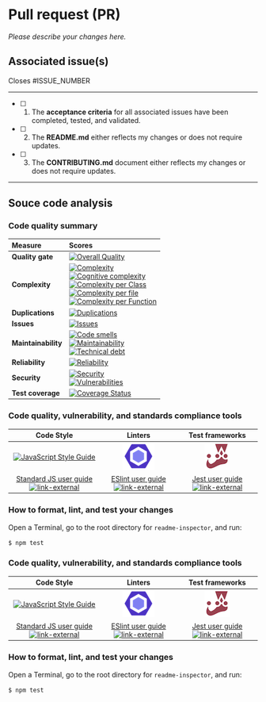 # Pull request (PR)

_Please describe your changes here._

## Associated issue(s)

Closes #ISSUE_NUMBER

---

* [ ] 1.  The **acceptance criteria** for all associated issues have been completed, tested, and validated.
* [ ] 2.  The **README.md** either reflects my changes or does not require updates.
* [ ] 3.  The **CONTRIBUTING.md** document either reflects my changes or does not require updates.

---

<!-- ⛔️ Please! DO NOT delete anything below this line. ⛔️  -->

## Souce code analysis

<!-- * [ ] `ESLint` passes.

#### 2. **Code quality** [![Quality Gate][sonar-gate-img]][sonar-gate-url]

* [ ] The quality gateways pass with an "A" grade. -->

### Code quality summary

| Measure             | Scores                                                                                                                                                                                                                                                                                                                                                                                                   |
| :------------------ | :------------------------------------------------------------------------------------------------------------------------------------------------------------------------------------------------------------------------------------------------------------------------------------------------------------------------------------------------------------------------------------------------------- |
| **Quality gate**    | [![Overall Quality][sonar-gate-img]][sonar-gate-url]                                                                                                                                                                                                                                                                                                                                                     |
| **Complexity**      | [![Complexity][sonar-complexity-img]][sonar-complexity-url]<br>[![Cognitive complexity][sonar-cognitive-img]][sonar-cognitive-url]<br>[![Complexity per Class][sonar-complexity-class-img]][sonar-complexity-class-img]<br>[![Complexity per file][sonar-complexity-file-img]][sonar-complexity-file-img] <br>[![Complexity per Function][sonar-complexity-function-img]][sonar-complexity-function-url] |
| **Duplications**    | [![Duplications][sonar-duplications-img]][sonar-duplications-url]                                                                                                                                                                                                                                                                                                                                        |
| **Issues**          | [![Issues][sonar-issues-img]][sonar-issues-url]                                                                                                                                                                                                                                                                                                                                                          |
| **Maintainability** | [![Code smells][sonar-code-smells-img]][sonar-code-smells-url]<br>[![Maintainability][sonar-maintainability-img]][sonar-maintainability-url]<br>[![Technical debt][sonar-tech-debt-img]][sonar-tech-debt-url]                                                                                                                                                                                            |
| **Reliability**     | [![Reliability][sonar-reliability-img]][sonar-reliability-url]                                                                                                                                                                                                                                                                                                                                           |
| **Security**        | [![Security][sonar-security-img]][sonar-security-url]<br>[![Vulnerabilities][sonar-vulnerabilities-img]][sonar-vulnerabilities-url]                                                                                                                                                                                                                                                                      |
| **Test coverage**   | [![Coverage Status][sonar-coverage-img]][sonar-coverage-url]                                                                                                                                                                                                                                                                                                                                             |

### Code quality, vulnerability, and standards compliance tools

|                                    Code Style                                    |                                 Linters                                 |                           Test frameworks                           |
| :------------------------------------------------------------------------------: | :---------------------------------------------------------------------: | :-----------------------------------------------------------------: |
|           [![JavaScript Style Guide][standardjs-logo]][standardjs-url]           |                  [![ESLint][eslint-logo]][eslint-url]                   |                 [![Jest BDD][jest-logo]][jest-url]                  |
| [Standard JS user guide ![link-external][octicon-link-external]][standardjs-url] | [ESlint user guide ![link-external][octicon-link-external]][eslint-url] | [Jest user guide ![link-external][octicon-link-external]][jest-url] |

### How to format, lint, and test your changes

Open a Terminal, go to the root directory for `readme-inspector`, and run:

```bash
$ npm test
```

<!-- #### 3. **Test coverage** [![Coverage Status][sonar-coverage-img]][sonar-coverage-url]

* [ ] The source code is 100% covered with passing specs. -->

[coveralls-img]: https://coveralls.io/repos/github/commonality/readme-inspectors/badge.svg
[coveralls-url]: https://coveralls.io/github/commonality/readme-inspectors
[sonar-code-smells-img]: https://sonarcloud.io/api/project_badges/measure?project=readme-inspector&metric=code_smells
[sonar-code-smells-url]: https://sonarcloud.io/component_measures/metric/code_smells/list?id=readme-inspector&metric=code_smells
[sonar-cognitive-img]: https://sonarcloud.io/api/badges/measure?key=readme-inspector&metric=cognitive_complexity
[sonar-cognitive-url]: https://sonarcloud.io/component_measures/metric/cognitive_complexity/list?id=readme-inspector&metric=cognitive_complexity
[sonar-complexity-class-img]: https://sonarcloud.io/api/badges/measure?key=readme-inspector&metric=class_complexity
[sonar-complexity-class-url]: https://sonarcloud.io/component_measures?id=readme-inspector&metric=class_complexity
[sonar-complexity-file-img]: https://sonarcloud.io/api/badges/measure?key=readme-inspector&metric=file_complexity
[sonar-complexity-file-url]: https://sonarcloud.io/component_measures?id=readme-inspector&metric=file_complexity
[sonar-complexity-function-img]: https://sonarcloud.io/api/badges/measure?key=readme-inspector&metric=function_complexity
[sonar-complexity-function-url]: https://sonarcloud.io/component_measures?id=readme-inspector&metric=function_complexity
[sonar-complexity-img]: https://sonarcloud.io/api/badges/measure?key=readme-inspector&metric=complexity
[sonar-complexity-url]: https://sonarcloud.io/component_measures?id=readme-inspector&metric=complexity
[sonar-coverage-img]: https://sonarcloud.io/api/project_badges/measure?project=readme-inspector&metric=coverage
[sonar-coverage-url]: https://sonarcloud.io/component_measures?id=readme-inspector&metric=coverage
[sonar-duplications-img]: https://sonarcloud.io/api/project_badges/measure?project=readme-inspector&metric=duplicated_lines_density
[sonar-duplications-url]: https://sonarcloud.io/component_measures?id=readme-inspector&metric=duplicated_lines_density
[sonar-gate-img]: https://sonarcloud.io/api/project_badges/measure?project=readme-inspector&metric=alert_status
[sonar-gate-url]: https://sonarcloud.io/dashboard?id=readme-inspector
[sonar-issues-img]: https://sonarcloud.io/api/badges/measure?key=readme-inspector&metric=blocker_violations
[sonar-issues-url]: https://sonarcloud.io/component_measures?id=readme-inspector&metric=violations
[sonar-maintainability-img]: https://sonarcloud.io/api/project_badges/measure?project=readme-inspector&metric=sqale_rating
[sonar-maintainability-url]: https://sonarcloud.io/component_measures?id=readme-inspector&metric=new_maintainability_rating
[sonar-ncloc-img]: https://sonarcloud.io/api/project_badges/measure?project=readme-inspector&metric=ncloc
[sonar-ncloc-url]: https://sonarcloud.io/component_measures?id=readme-inspector&metric=ncloc
[sonar-reliability-img]: https://sonarcloud.io/api/project_badges/measure?project=readme-inspector&metric=reliability_rating
[sonar-reliability-url]: https://sonarcloud.io/component_measures?id=readme-inspector&metric=Reliability
[sonar-security-img]: https://sonarcloud.io/api/project_badges/measure?project=readme-inspector&metric=security_rating
[sonar-security-url]: https://sonarcloud.io/component_measures?id=readme-inspector&metric=vulnerabilities
[sonar-tech-debt-img]: https://sonarcloud.io/api/project_badges/measure?project=readme-inspector&metric=sqale_index
[sonar-tech-debt-url]: https://sonarcloud.io/component_measures/metric/sqale_index/list?id=readme-inspector&metric=sqale_index
[sonar-vulnerabilities-img]: https://sonarcloud.io/api/project_badges/measure?project=readme-inspector&metric=vulnerabilities
[sonar-vulnerabilities-url]: https://sonarcloud.io/component_measures?id=readme-inspector&metric=vulnerabilities

<!-- ⛔️ Badge references ⛔️  -->

[standardjs-img]: https://img.shields.io/badge/code_style-standard-F1DA40.svg?style=flat-sqaure
[standardjs-url]: https://standardjs.com

<!-- ⛔️ Help link references ⛔️  -->

[ghh-closing-issues-keywords-url]: https://help.github.com/articles/closing-issues-using-keywords/

<!-- ⛔️ Logo img references ⛔️  -->

[standardjs-logo]: https://cdn.rawgit.com/feross/standard/master/badge.svg
[standardjs-url]: https://github.com/feross/standard
[eslint-logo]: https://raw.githubusercontent.com/commonality/readme-inspector/master/.github/assets/img/logo-eslint.png
[eslint-url]: https://eslint.org/docs/user-guide/getting-started
[jest-logo]: https://raw.githubusercontent.com/commonality/readme-inspector/master/.github/assets/img/logo-jest.png
[jest-url]: https://facebook.github.io/jest/docs/en/getting-started.html

<!-- ⛔️ Octicon img references ⛔️  -->

[octicon-alert]: https://cdnjs.cloudflare.com/ajax/libs/octicons/4.4.0/svg/alert.svg
[octicon-arrow-down]: https://cdnjs.cloudflare.com/ajax/libs/octicons/4.4.0/svg/arrow-down.svg
[octicon-arrow-left]: https://cdnjs.cloudflare.com/ajax/libs/octicons/4.4.0/svg/arrow-left.svg
[octicon-arrow-right]: https://cdnjs.cloudflare.com/ajax/libs/octicons/4.4.0/svg/arrow-right.svg
[octicon-arrow-small-down]: https://cdnjs.cloudflare.com/ajax/libs/octicons/4.4.0/svg/arrow-small-down.svg
[octicon-arrow-small-left]: https://cdnjs.cloudflare.com/ajax/libs/octicons/4.4.0/svg/arrow-small-left.svg
[octicon-arrow-small-right]: https://cdnjs.cloudflare.com/ajax/libs/octicons/4.4.0/svg/arrow-small-right.svg
[octicon-arrow-small-up]: https://cdnjs.cloudflare.com/ajax/libs/octicons/4.4.0/svg/arrow-small-up.svg
[octicon-arrow-up]: https://cdnjs.cloudflare.com/ajax/libs/octicons/4.4.0/svg/arrow-up.svg
[octicon-beaker]: https://cdnjs.cloudflare.com/ajax/libs/octicons/4.4.0/svg/beaker.svg
[octicon-bell]: https://cdnjs.cloudflare.com/ajax/libs/octicons/4.4.0/svg/bell.svg
[octicon-bold]: https://cdnjs.cloudflare.com/ajax/libs/octicons/4.4.0/svg/bold.svg
[octicon-book]: https://cdnjs.cloudflare.com/ajax/libs/octicons/4.4.0/svg/book.svg
[octicon-bookmark]: https://cdnjs.cloudflare.com/ajax/libs/octicons/4.4.0/svg/bookmark.svg
[octicon-briefcase]: https://cdnjs.cloudflare.com/ajax/libs/octicons/4.4.0/svg/briefcase.svg
[octicon-broadcast]: https://cdnjs.cloudflare.com/ajax/libs/octicons/4.4.0/svg/broadcast.svg
[octicon-browser]: https://cdnjs.cloudflare.com/ajax/libs/octicons/4.4.0/svg/browser.svg
[octicon-bug]: https://cdnjs.cloudflare.com/ajax/libs/octicons/4.4.0/svg/bug.svg
[octicon-calendar]: https://cdnjs.cloudflare.com/ajax/libs/octicons/4.4.0/svg/calendar.svg
[octicon-check]: https://cdnjs.cloudflare.com/ajax/libs/octicons/4.4.0/svg/check.svg
[octicon-checklist]: https://cdnjs.cloudflare.com/ajax/libs/octicons/4.4.0/svg/checklist.svg
[octicon-chevron-down]: https://cdnjs.cloudflare.com/ajax/libs/octicons/4.4.0/svg/chevron-down.svg
[octicon-chevron-left]: https://cdnjs.cloudflare.com/ajax/libs/octicons/4.4.0/svg/chevron-left.svg
[octicon-chevron-right]: https://cdnjs.cloudflare.com/ajax/libs/octicons/4.4.0/svg/chevron-right.svg
[octicon-chevron-up]: https://cdnjs.cloudflare.com/ajax/libs/octicons/4.4.0/svg/chevron-up.svg
[octicon-circle-slash]: https://cdnjs.cloudflare.com/ajax/libs/octicons/4.4.0/svg/circle-slash.svg
[octicon-circuit-board]: https://cdnjs.cloudflare.com/ajax/libs/octicons/4.4.0/svg/circuit-board.svg
[octicon-clippy]: https://cdnjs.cloudflare.com/ajax/libs/octicons/4.4.0/svg/clippy.svg
[octicon-clock]: https://cdnjs.cloudflare.com/ajax/libs/octicons/4.4.0/svg/clock.svg
[octicon-cloud-download]: https://cdnjs.cloudflare.com/ajax/libs/octicons/4.4.0/svg/cloud-download.svg
[octicon-cloud-upload]: https://cdnjs.cloudflare.com/ajax/libs/octicons/4.4.0/svg/cloud-upload.svg
[octicon-code]: https://cdnjs.cloudflare.com/ajax/libs/octicons/4.4.0/svg/code.svg
[octicon-comment-discussion]: https://cdnjs.cloudflare.com/ajax/libs/octicons/4.4.0/svg/comment-discussion.svg
[octicon-comment]: https://cdnjs.cloudflare.com/ajax/libs/octicons/4.4.0/svg/comment.svg
[octicon-credit-card]: https://cdnjs.cloudflare.com/ajax/libs/octicons/4.4.0/svg/credit-card.svg
[octicon-dash]: https://cdnjs.cloudflare.com/ajax/libs/octicons/4.4.0/svg/dash.svg
[octicon-dashboard]: https://cdnjs.cloudflare.com/ajax/libs/octicons/4.4.0/svg/dashboard.svg
[octicon-database]: https://cdnjs.cloudflare.com/ajax/libs/octicons/4.4.0/svg/database.svg
[octicon-desktop-download]: https://cdnjs.cloudflare.com/ajax/libs/octicons/4.4.0/svg/desktop-download.svg
[octicon-device-camera-video]: https://cdnjs.cloudflare.com/ajax/libs/octicons/4.4.0/svg/device-camera-video.svg
[octicon-device-camera]: https://cdnjs.cloudflare.com/ajax/libs/octicons/4.4.0/svg/device-camera.svg
[octicon-device-desktop]: https://cdnjs.cloudflare.com/ajax/libs/octicons/4.4.0/svg/device-desktop.svg
[octicon-device-mobile]: https://cdnjs.cloudflare.com/ajax/libs/octicons/4.4.0/svg/device-mobile.svg
[octicon-diff-added]: https://cdnjs.cloudflare.com/ajax/libs/octicons/4.4.0/svg/diff-added.svg
[octicon-diff-ignored]: https://cdnjs.cloudflare.com/ajax/libs/octicons/4.4.0/svg/diff-ignored.svg
[octicon-diff-modified]: https://cdnjs.cloudflare.com/ajax/libs/octicons/4.4.0/svg/diff-modified.svg
[octicon-diff-removed]: https://cdnjs.cloudflare.com/ajax/libs/octicons/4.4.0/svg/diff-removed.svg
[octicon-diff-renamed]: https://cdnjs.cloudflare.com/ajax/libs/octicons/4.4.0/svg/diff-renamed.svg
[octicon-diff]: https://cdnjs.cloudflare.com/ajax/libs/octicons/4.4.0/svg/diff.svg
[octicon-ellipses]: https://cdnjs.cloudflare.com/ajax/libs/octicons/4.4.0/svg/ellipses.svg
[octicon-ellipsis]: https://cdnjs.cloudflare.com/ajax/libs/octicons/4.4.0/svg/ellipsis.svg
[octicon-eye]: https://cdnjs.cloudflare.com/ajax/libs/octicons/4.4.0/svg/eye.svg
[octicon-file-binary]: https://cdnjs.cloudflare.com/ajax/libs/octicons/4.4.0/svg/file-binary.svg
[octicon-file-code]: https://cdnjs.cloudflare.com/ajax/libs/octicons/4.4.0/svg/file-code.svg
[octicon-file-directory]: https://cdnjs.cloudflare.com/ajax/libs/octicons/4.4.0/svg/file-directory.svg
[octicon-file-media]: https://cdnjs.cloudflare.com/ajax/libs/octicons/4.4.0/svg/file-media.svg
[octicon-file-pdf]: https://cdnjs.cloudflare.com/ajax/libs/octicons/4.4.0/svg/file-pdf.svg
[octicon-file-submodule]: https://cdnjs.cloudflare.com/ajax/libs/octicons/4.4.0/svg/file-submodule.svg
[octicon-file-symlink-directory]: https://cdnjs.cloudflare.com/ajax/libs/octicons/4.4.0/svg/file-symlink-directory.svg
[octicon-file-symlink-file]: https://cdnjs.cloudflare.com/ajax/libs/octicons/4.4.0/svg/file-symlink-file.svg
[octicon-file-text]: https://cdnjs.cloudflare.com/ajax/libs/octicons/4.4.0/svg/file-text.svg
[octicon-file-zip]: https://cdnjs.cloudflare.com/ajax/libs/octicons/4.4.0/svg/file-zip.svg
[octicon-file]: https://cdnjs.cloudflare.com/ajax/libs/octicons/4.4.0/svg/file.svg
[octicon-flame]: https://cdnjs.cloudflare.com/ajax/libs/octicons/4.4.0/svg/flame.svg
[octicon-fold]: https://cdnjs.cloudflare.com/ajax/libs/octicons/4.4.0/svg/fold.svg
[octicon-gear]: https://cdnjs.cloudflare.com/ajax/libs/octicons/4.4.0/svg/gear.svg
[octicon-gift]: https://cdnjs.cloudflare.com/ajax/libs/octicons/4.4.0/svg/gift.svg
[octicon-gist-secret]: https://cdnjs.cloudflare.com/ajax/libs/octicons/4.4.0/svg/gist-secret.svg
[octicon-gist]: https://cdnjs.cloudflare.com/ajax/libs/octicons/4.4.0/svg/gist.svg
[octicon-git-branch]: https://cdnjs.cloudflare.com/ajax/libs/octicons/4.4.0/svg/git-branch.svg
[octicon-git-commit]: https://cdnjs.cloudflare.com/ajax/libs/octicons/4.4.0/svg/git-commit.svg
[octicon-git-compare]: https://cdnjs.cloudflare.com/ajax/libs/octicons/4.4.0/svg/git-compare.svg
[octicon-git-merge]: https://cdnjs.cloudflare.com/ajax/libs/octicons/4.4.0/svg/git-merge.svg
[octicon-git-pull-request]: https://cdnjs.cloudflare.com/ajax/libs/octicons/4.4.0/svg/git-pull-request.svg
[octicon-globe]: https://cdnjs.cloudflare.com/ajax/libs/octicons/4.4.0/svg/globe.svg
[octicon-grabber]: https://cdnjs.cloudflare.com/ajax/libs/octicons/4.4.0/svg/grabber.svg
[octicon-graph]: https://cdnjs.cloudflare.com/ajax/libs/octicons/4.4.0/svg/graph.svg
[octicon-heart]: https://cdnjs.cloudflare.com/ajax/libs/octicons/4.4.0/svg/heart.svg
[octicon-history]: https://cdnjs.cloudflare.com/ajax/libs/octicons/4.4.0/svg/history.svg
[octicon-home]: https://cdnjs.cloudflare.com/ajax/libs/octicons/4.4.0/svg/home.svg
[octicon-horizontal-rule]: https://cdnjs.cloudflare.com/ajax/libs/octicons/4.4.0/svg/horizontal-rule.svg
[octicon-hubot]: https://cdnjs.cloudflare.com/ajax/libs/octicons/4.4.0/svg/hubot.svg
[octicon-inbox]: https://cdnjs.cloudflare.com/ajax/libs/octicons/4.4.0/svg/inbox.svg
[octicon-info]: https://cdnjs.cloudflare.com/ajax/libs/octicons/4.4.0/svg/info.svg
[octicon-issue-closed]: https://cdnjs.cloudflare.com/ajax/libs/octicons/4.4.0/svg/issue-closed.svg
[octicon-issue-opened]: https://cdnjs.cloudflare.com/ajax/libs/octicons/4.4.0/svg/issue-opened.svg
[octicon-issue-reopened]: https://cdnjs.cloudflare.com/ajax/libs/octicons/4.4.0/svg/issue-reopened.svg
[octicon-italic]: https://cdnjs.cloudflare.com/ajax/libs/octicons/4.4.0/svg/italic.svg
[octicon-jersey]: https://cdnjs.cloudflare.com/ajax/libs/octicons/4.4.0/svg/jersey.svg
[octicon-key]: https://cdnjs.cloudflare.com/ajax/libs/octicons/4.4.0/svg/key.svg
[octicon-keyboard]: https://cdnjs.cloudflare.com/ajax/libs/octicons/4.4.0/svg/keyboard.svg
[octicon-law]: https://cdnjs.cloudflare.com/ajax/libs/octicons/4.4.0/svg/law.svg
[octicon-light-bulb]: https://cdnjs.cloudflare.com/ajax/libs/octicons/4.4.0/svg/light-bulb.svg
[octicon-link-external]: https://cdnjs.cloudflare.com/ajax/libs/octicons/4.4.0/svg/link-external.svg
[octicon-link]: https://cdnjs.cloudflare.com/ajax/libs/octicons/4.4.0/svg/link.svg
[octicon-list-ordered]: https://cdnjs.cloudflare.com/ajax/libs/octicons/4.4.0/svg/list-ordered.svg
[octicon-list-unordered]: https://cdnjs.cloudflare.com/ajax/libs/octicons/4.4.0/svg/list-unordered.svg
[octicon-location]: https://cdnjs.cloudflare.com/ajax/libs/octicons/4.4.0/svg/location.svg
[octicon-lock]: https://cdnjs.cloudflare.com/ajax/libs/octicons/4.4.0/svg/lock.svg
[octicon-logo-gist]: https://cdnjs.cloudflare.com/ajax/libs/octicons/4.4.0/svg/logo-gist.svg
[octicon-logo-github]: https://cdnjs.cloudflare.com/ajax/libs/octicons/4.4.0/svg/logo-github.svg
[octicon-mail-read]: https://cdnjs.cloudflare.com/ajax/libs/octicons/4.4.0/svg/mail-read.svg
[octicon-mail-reply]: https://cdnjs.cloudflare.com/ajax/libs/octicons/4.4.0/svg/mail-reply.svg
[octicon-mail]: https://cdnjs.cloudflare.com/ajax/libs/octicons/4.4.0/svg/mail.svg
[octicon-mark-github]: https://cdnjs.cloudflare.com/ajax/libs/octicons/4.4.0/svg/mark-github.svg
[octicon-markdown]: https://cdnjs.cloudflare.com/ajax/libs/octicons/4.4.0/svg/markdown.svg
[octicon-megaphone]: https://cdnjs.cloudflare.com/ajax/libs/octicons/4.4.0/svg/megaphone.svg
[octicon-mention]: https://cdnjs.cloudflare.com/ajax/libs/octicons/4.4.0/svg/mention.svg
[octicon-milestone]: https://cdnjs.cloudflare.com/ajax/libs/octicons/4.4.0/svg/milestone.svg
[octicon-mirror]: https://cdnjs.cloudflare.com/ajax/libs/octicons/4.4.0/svg/mirror.svg
[octicon-mortar-board]: https://cdnjs.cloudflare.com/ajax/libs/octicons/4.4.0/svg/mortar-board.svg
[octicon-mute]: https://cdnjs.cloudflare.com/ajax/libs/octicons/4.4.0/svg/mute.svg
[octicon-no-newline]: https://cdnjs.cloudflare.com/ajax/libs/octicons/4.4.0/svg/no-newline.svg
[octicon-octoface]: https://cdnjs.cloudflare.com/ajax/libs/octicons/4.4.0/svg/octoface.svg
[octicon-organization]: https://cdnjs.cloudflare.com/ajax/libs/octicons/4.4.0/svg/organization.svg
[octicon-package]: https://cdnjs.cloudflare.com/ajax/libs/octicons/4.4.0/svg/package.svg
[octicon-paintcan]: https://cdnjs.cloudflare.com/ajax/libs/octicons/4.4.0/svg/paintcan.svg
[octicon-pencil]: https://cdnjs.cloudflare.com/ajax/libs/octicons/4.4.0/svg/pencil.svg
[octicon-person]: https://cdnjs.cloudflare.com/ajax/libs/octicons/4.4.0/svg/person.svg
[octicon-pin]: https://cdnjs.cloudflare.com/ajax/libs/octicons/4.4.0/svg/pin.svg
[octicon-plug]: https://cdnjs.cloudflare.com/ajax/libs/octicons/4.4.0/svg/plug.svg
[octicon-plus-small]: https://cdnjs.cloudflare.com/ajax/libs/octicons/4.4.0/svg/plus-small.svg
[octicon-plus]: https://cdnjs.cloudflare.com/ajax/libs/octicons/4.4.0/svg/plus.svg
[octicon-primitive-dot]: https://cdnjs.cloudflare.com/ajax/libs/octicons/4.4.0/svg/primitive-dot.svg
[octicon-primitive-square]: https://cdnjs.cloudflare.com/ajax/libs/octicons/4.4.0/svg/primitive-square.svg
[octicon-pulse]: https://cdnjs.cloudflare.com/ajax/libs/octicons/4.4.0/svg/pulse.svg
[octicon-question]: https://cdnjs.cloudflare.com/ajax/libs/octicons/4.4.0/svg/question.svg
[octicon-quote]: https://cdnjs.cloudflare.com/ajax/libs/octicons/4.4.0/svg/quote.svg
[octicon-radio-tower]: https://cdnjs.cloudflare.com/ajax/libs/octicons/4.4.0/svg/radio-tower.svg
[octicon-reply]: https://cdnjs.cloudflare.com/ajax/libs/octicons/4.4.0/svg/reply.svg
[octicon-repo-clone]: https://cdnjs.cloudflare.com/ajax/libs/octicons/4.4.0/svg/repo-clone.svg
[octicon-repo-force-push]: https://cdnjs.cloudflare.com/ajax/libs/octicons/4.4.0/svg/repo-force-push.svg
[octicon-repo-forked]: https://cdnjs.cloudflare.com/ajax/libs/octicons/4.4.0/svg/repo-forked.svg
[octicon-repo-pull]: https://cdnjs.cloudflare.com/ajax/libs/octicons/4.4.0/svg/repo-pull.svg
[octicon-repo-push]: https://cdnjs.cloudflare.com/ajax/libs/octicons/4.4.0/svg/repo-push.svg
[octicon-repo]: https://cdnjs.cloudflare.com/ajax/libs/octicons/4.4.0/svg/repo.svg
[octicon-rocket]: https://cdnjs.cloudflare.com/ajax/libs/octicons/4.4.0/svg/rocket.svg
[octicon-rss]: https://cdnjs.cloudflare.com/ajax/libs/octicons/4.4.0/svg/rss.svg
[octicon-ruby]: https://cdnjs.cloudflare.com/ajax/libs/octicons/4.4.0/svg/ruby.svg
[octicon-search]: https://cdnjs.cloudflare.com/ajax/libs/octicons/4.4.0/svg/search.svg
[octicon-server]: https://cdnjs.cloudflare.com/ajax/libs/octicons/4.4.0/svg/server.svg
[octicon-settings]: https://cdnjs.cloudflare.com/ajax/libs/octicons/4.4.0/svg/settings.svg
[octicon-shield]: https://cdnjs.cloudflare.com/ajax/libs/octicons/4.4.0/svg/shield.svg
[octicon-sign-in]: https://cdnjs.cloudflare.com/ajax/libs/octicons/4.4.0/svg/sign-in.svg
[octicon-sign-out]: https://cdnjs.cloudflare.com/ajax/libs/octicons/4.4.0/svg/sign-out.svg
[octicon-smiley]: https://cdnjs.cloudflare.com/ajax/libs/octicons/4.4.0/svg/smiley.svg
[octicon-squirrel]: https://cdnjs.cloudflare.com/ajax/libs/octicons/4.4.0/svg/squirrel.svg
[octicon-star]: https://cdnjs.cloudflare.com/ajax/libs/octicons/4.4.0/svg/star.svg
[octicon-stop]: https://cdnjs.cloudflare.com/ajax/libs/octicons/4.4.0/svg/stop.svg
[octicon-sync]: https://cdnjs.cloudflare.com/ajax/libs/octicons/4.4.0/svg/sync.svg
[octicon-tag]: https://cdnjs.cloudflare.com/ajax/libs/octicons/4.4.0/svg/tag.svg
[octicon-tasklist]: https://cdnjs.cloudflare.com/ajax/libs/octicons/4.4.0/svg/tasklist.svg
[octicon-telescope]: https://cdnjs.cloudflare.com/ajax/libs/octicons/4.4.0/svg/telescope.svg
[octicon-terminal]: https://cdnjs.cloudflare.com/ajax/libs/octicons/4.4.0/svg/terminal.svg
[octicon-text-size]: https://cdnjs.cloudflare.com/ajax/libs/octicons/4.4.0/svg/text-size.svg
[octicon-three-bars]: https://cdnjs.cloudflare.com/ajax/libs/octicons/4.4.0/svg/three-bars.svg
[octicon-thumbsdown]: https://cdnjs.cloudflare.com/ajax/libs/octicons/4.4.0/svg/thumbsdown.svg
[octicon-thumbsup]: https://cdnjs.cloudflare.com/ajax/libs/octicons/4.4.0/svg/thumbsup.svg
[octicon-tools]: https://cdnjs.cloudflare.com/ajax/libs/octicons/4.4.0/svg/tools.svg
[octicon-trashcan]: https://cdnjs.cloudflare.com/ajax/libs/octicons/4.4.0/svg/trashcan.svg
[octicon-triangle-down]: https://cdnjs.cloudflare.com/ajax/libs/octicons/4.4.0/svg/triangle-down.svg
[octicon-triangle-left]: https://cdnjs.cloudflare.com/ajax/libs/octicons/4.4.0/svg/triangle-left.svg
[octicon-triangle-right]: https://cdnjs.cloudflare.com/ajax/libs/octicons/4.4.0/svg/triangle-right.svg
[octicon-triangle-up]: https://cdnjs.cloudflare.com/ajax/libs/octicons/4.4.0/svg/triangle-up.svg
[octicon-unfold]: https://cdnjs.cloudflare.com/ajax/libs/octicons/4.4.0/svg/unfold.svg
[octicon-unmute]: https://cdnjs.cloudflare.com/ajax/libs/octicons/4.4.0/svg/unmute.svg
[octicon-unverified]: https://cdnjs.cloudflare.com/ajax/libs/octicons/4.4.0/svg/unverified.svg
[octicon-verified]: https://cdnjs.cloudflare.com/ajax/libs/octicons/4.4.0/svg/verified.svg
[octicon-versions]: https://cdnjs.cloudflare.com/ajax/libs/octicons/4.4.0/svg/versions.svg
[octicon-watch]: https://cdnjs.cloudflare.com/ajax/libs/octicons/4.4.0/svg/watch.svg
[octicon-x]: https://cdnjs.cloudflare.com/ajax/libs/octicons/4.4.0/svg/x.svg

### Code quality, vulnerability, and standards compliance tools

|                                    Code Style                                    |                                 Linters                                 |                           Test frameworks                           |
| :------------------------------------------------------------------------------: | :---------------------------------------------------------------------: | :-----------------------------------------------------------------: |
|           [![JavaScript Style Guide][standardjs-logo]][standardjs-url]           |                  [![ESLint][eslint-logo]][eslint-url]                   |                 [![Jest BDD][jest-logo]][jest-url]                  |
| [Standard JS user guide ![link-external][octicon-link-external]][standardjs-url] | [ESlint user guide ![link-external][octicon-link-external]][eslint-url] | [Jest user guide ![link-external][octicon-link-external]][jest-url] |

### How to format, lint, and test your changes

Open a Terminal, go to the root directory for `readme-inspector`, and run:

```bash
$ npm test
```

<!-- #### 3. **Test coverage** [![Coverage Status][sonar-coverage-img]][sonar-coverage-url]

* [ ] The source code is 100% covered with passing specs. -->

[coveralls-img]: https://coveralls.io/repos/github/commonality/readme-inspectors/badge.svg
[coveralls-url]: https://coveralls.io/github/commonality/readme-inspectors
[sonar-code-smells-img]: https://sonarcloud.io/api/project_badges/measure?project=readme-inspector&metric=code_smells
[sonar-code-smells-url]: https://sonarcloud.io/component_measures/metric/code_smells/list?id=readme-inspector&metric=code_smells
[sonar-cognitive-img]: https://sonarcloud.io/api/badges/measure?key=readme-inspector&metric=cognitive_complexity
[sonar-cognitive-url]: https://sonarcloud.io/component_measures/metric/cognitive_complexity/list?id=readme-inspector&metric=cognitive_complexity
[sonar-complexity-class-img]: https://sonarcloud.io/api/badges/measure?key=readme-inspector&metric=class_complexity
[sonar-complexity-class-url]: https://sonarcloud.io/component_measures?id=readme-inspector&metric=class_complexity
[sonar-complexity-file-img]: https://sonarcloud.io/api/badges/measure?key=readme-inspector&metric=file_complexity
[sonar-complexity-file-url]: https://sonarcloud.io/component_measures?id=readme-inspector&metric=file_complexity
[sonar-complexity-function-img]: https://sonarcloud.io/api/badges/measure?key=readme-inspector&metric=function_complexity
[sonar-complexity-function-url]: https://sonarcloud.io/component_measures?id=readme-inspector&metric=function_complexity
[sonar-complexity-img]: https://sonarcloud.io/api/badges/measure?key=readme-inspector&metric=complexity
[sonar-complexity-url]: https://sonarcloud.io/component_measures?id=readme-inspector&metric=complexity
[sonar-coverage-img]: https://sonarcloud.io/api/project_badges/measure?project=readme-inspector&metric=coverage
[sonar-coverage-url]: https://sonarcloud.io/component_measures?id=readme-inspector&metric=coverage
[sonar-duplications-img]: https://sonarcloud.io/api/project_badges/measure?project=readme-inspector&metric=duplicated_lines_density
[sonar-duplications-url]: https://sonarcloud.io/component_measures?id=readme-inspector&metric=duplicated_lines_density
[sonar-gate-img]: https://sonarcloud.io/api/project_badges/measure?project=readme-inspector&metric=alert_status
[sonar-gate-url]: https://sonarcloud.io/dashboard?id=readme-inspector
[sonar-issues-img]: https://sonarcloud.io/api/badges/measure?key=readme-inspector&metric=blocker_violations
[sonar-issues-url]: https://sonarcloud.io/component_measures?id=readme-inspector&metric=violations
[sonar-maintainability-img]: https://sonarcloud.io/api/project_badges/measure?project=readme-inspector&metric=sqale_rating
[sonar-maintainability-url]: https://sonarcloud.io/component_measures?id=readme-inspector&metric=new_maintainability_rating
[sonar-ncloc-img]: https://sonarcloud.io/api/project_badges/measure?project=readme-inspector&metric=ncloc
[sonar-ncloc-url]: https://sonarcloud.io/component_measures?id=readme-inspector&metric=ncloc
[sonar-reliability-img]: https://sonarcloud.io/api/project_badges/measure?project=readme-inspector&metric=reliability_rating
[sonar-reliability-url]: https://sonarcloud.io/component_measures?id=readme-inspector&metric=Reliability
[sonar-security-img]: https://sonarcloud.io/api/project_badges/measure?project=readme-inspector&metric=security_rating
[sonar-security-url]: https://sonarcloud.io/component_measures?id=readme-inspector&metric=vulnerabilities
[sonar-tech-debt-img]: https://sonarcloud.io/api/project_badges/measure?project=readme-inspector&metric=sqale_index
[sonar-tech-debt-url]: https://sonarcloud.io/component_measures/metric/sqale_index/list?id=readme-inspector&metric=sqale_index
[sonar-vulnerabilities-img]: https://sonarcloud.io/api/project_badges/measure?project=readme-inspector&metric=vulnerabilities
[sonar-vulnerabilities-url]: https://sonarcloud.io/component_measures?id=readme-inspector&metric=vulnerabilities

<!-- ⛔️ Badge references ⛔️  -->

[standardjs-img]: https://img.shields.io/badge/code_style-standard-F1DA40.svg?style=flat-sqaure
[standardjs-url]: https://standardjs.com

<!-- ⛔️ Help link references ⛔️  -->

[ghh-closing-issues-keywords-url]: https://help.github.com/articles/closing-issues-using-keywords/

<!-- ⛔️ Logo img references ⛔️  -->

[standardjs-logo]: https://cdn.rawgit.com/feross/standard/master/badge.svg
[standardjs-url]: https://github.com/feross/standard
[eslint-logo]: https://raw.githubusercontent.com/commonality/readme-inspector/master/.github/assets/img/logo-eslint.png
[eslint-url]: https://eslint.org/docs/user-guide/getting-started
[jest-logo]: https://raw.githubusercontent.com/commonality/readme-inspector/master/.github/assets/img/logo-jest.png
[jest-url]: https://facebook.github.io/jest/docs/en/getting-started.html

<!-- ⛔️ Octicon img references ⛔️  -->

[octicon-alert]: https://cdnjs.cloudflare.com/ajax/libs/octicons/4.4.0/svg/alert.svg
[octicon-arrow-down]: https://cdnjs.cloudflare.com/ajax/libs/octicons/4.4.0/svg/arrow-down.svg
[octicon-arrow-left]: https://cdnjs.cloudflare.com/ajax/libs/octicons/4.4.0/svg/arrow-left.svg
[octicon-arrow-right]: https://cdnjs.cloudflare.com/ajax/libs/octicons/4.4.0/svg/arrow-right.svg
[octicon-arrow-small-down]: https://cdnjs.cloudflare.com/ajax/libs/octicons/4.4.0/svg/arrow-small-down.svg
[octicon-arrow-small-left]: https://cdnjs.cloudflare.com/ajax/libs/octicons/4.4.0/svg/arrow-small-left.svg
[octicon-arrow-small-right]: https://cdnjs.cloudflare.com/ajax/libs/octicons/4.4.0/svg/arrow-small-right.svg
[octicon-arrow-small-up]: https://cdnjs.cloudflare.com/ajax/libs/octicons/4.4.0/svg/arrow-small-up.svg
[octicon-arrow-up]: https://cdnjs.cloudflare.com/ajax/libs/octicons/4.4.0/svg/arrow-up.svg
[octicon-beaker]: https://cdnjs.cloudflare.com/ajax/libs/octicons/4.4.0/svg/beaker.svg
[octicon-bell]: https://cdnjs.cloudflare.com/ajax/libs/octicons/4.4.0/svg/bell.svg
[octicon-bold]: https://cdnjs.cloudflare.com/ajax/libs/octicons/4.4.0/svg/bold.svg
[octicon-book]: https://cdnjs.cloudflare.com/ajax/libs/octicons/4.4.0/svg/book.svg
[octicon-bookmark]: https://cdnjs.cloudflare.com/ajax/libs/octicons/4.4.0/svg/bookmark.svg
[octicon-briefcase]: https://cdnjs.cloudflare.com/ajax/libs/octicons/4.4.0/svg/briefcase.svg
[octicon-broadcast]: https://cdnjs.cloudflare.com/ajax/libs/octicons/4.4.0/svg/broadcast.svg
[octicon-browser]: https://cdnjs.cloudflare.com/ajax/libs/octicons/4.4.0/svg/browser.svg
[octicon-bug]: https://cdnjs.cloudflare.com/ajax/libs/octicons/4.4.0/svg/bug.svg
[octicon-calendar]: https://cdnjs.cloudflare.com/ajax/libs/octicons/4.4.0/svg/calendar.svg
[octicon-check]: https://cdnjs.cloudflare.com/ajax/libs/octicons/4.4.0/svg/check.svg
[octicon-checklist]: https://cdnjs.cloudflare.com/ajax/libs/octicons/4.4.0/svg/checklist.svg
[octicon-chevron-down]: https://cdnjs.cloudflare.com/ajax/libs/octicons/4.4.0/svg/chevron-down.svg
[octicon-chevron-left]: https://cdnjs.cloudflare.com/ajax/libs/octicons/4.4.0/svg/chevron-left.svg
[octicon-chevron-right]: https://cdnjs.cloudflare.com/ajax/libs/octicons/4.4.0/svg/chevron-right.svg
[octicon-chevron-up]: https://cdnjs.cloudflare.com/ajax/libs/octicons/4.4.0/svg/chevron-up.svg
[octicon-circle-slash]: https://cdnjs.cloudflare.com/ajax/libs/octicons/4.4.0/svg/circle-slash.svg
[octicon-circuit-board]: https://cdnjs.cloudflare.com/ajax/libs/octicons/4.4.0/svg/circuit-board.svg
[octicon-clippy]: https://cdnjs.cloudflare.com/ajax/libs/octicons/4.4.0/svg/clippy.svg
[octicon-clock]: https://cdnjs.cloudflare.com/ajax/libs/octicons/4.4.0/svg/clock.svg
[octicon-cloud-download]: https://cdnjs.cloudflare.com/ajax/libs/octicons/4.4.0/svg/cloud-download.svg
[octicon-cloud-upload]: https://cdnjs.cloudflare.com/ajax/libs/octicons/4.4.0/svg/cloud-upload.svg
[octicon-code]: https://cdnjs.cloudflare.com/ajax/libs/octicons/4.4.0/svg/code.svg
[octicon-comment-discussion]: https://cdnjs.cloudflare.com/ajax/libs/octicons/4.4.0/svg/comment-discussion.svg
[octicon-comment]: https://cdnjs.cloudflare.com/ajax/libs/octicons/4.4.0/svg/comment.svg
[octicon-credit-card]: https://cdnjs.cloudflare.com/ajax/libs/octicons/4.4.0/svg/credit-card.svg
[octicon-dash]: https://cdnjs.cloudflare.com/ajax/libs/octicons/4.4.0/svg/dash.svg
[octicon-dashboard]: https://cdnjs.cloudflare.com/ajax/libs/octicons/4.4.0/svg/dashboard.svg
[octicon-database]: https://cdnjs.cloudflare.com/ajax/libs/octicons/4.4.0/svg/database.svg
[octicon-desktop-download]: https://cdnjs.cloudflare.com/ajax/libs/octicons/4.4.0/svg/desktop-download.svg
[octicon-device-camera-video]: https://cdnjs.cloudflare.com/ajax/libs/octicons/4.4.0/svg/device-camera-video.svg
[octicon-device-camera]: https://cdnjs.cloudflare.com/ajax/libs/octicons/4.4.0/svg/device-camera.svg
[octicon-device-desktop]: https://cdnjs.cloudflare.com/ajax/libs/octicons/4.4.0/svg/device-desktop.svg
[octicon-device-mobile]: https://cdnjs.cloudflare.com/ajax/libs/octicons/4.4.0/svg/device-mobile.svg
[octicon-diff-added]: https://cdnjs.cloudflare.com/ajax/libs/octicons/4.4.0/svg/diff-added.svg
[octicon-diff-ignored]: https://cdnjs.cloudflare.com/ajax/libs/octicons/4.4.0/svg/diff-ignored.svg
[octicon-diff-modified]: https://cdnjs.cloudflare.com/ajax/libs/octicons/4.4.0/svg/diff-modified.svg
[octicon-diff-removed]: https://cdnjs.cloudflare.com/ajax/libs/octicons/4.4.0/svg/diff-removed.svg
[octicon-diff-renamed]: https://cdnjs.cloudflare.com/ajax/libs/octicons/4.4.0/svg/diff-renamed.svg
[octicon-diff]: https://cdnjs.cloudflare.com/ajax/libs/octicons/4.4.0/svg/diff.svg
[octicon-ellipses]: https://cdnjs.cloudflare.com/ajax/libs/octicons/4.4.0/svg/ellipses.svg
[octicon-ellipsis]: https://cdnjs.cloudflare.com/ajax/libs/octicons/4.4.0/svg/ellipsis.svg
[octicon-eye]: https://cdnjs.cloudflare.com/ajax/libs/octicons/4.4.0/svg/eye.svg
[octicon-file-binary]: https://cdnjs.cloudflare.com/ajax/libs/octicons/4.4.0/svg/file-binary.svg
[octicon-file-code]: https://cdnjs.cloudflare.com/ajax/libs/octicons/4.4.0/svg/file-code.svg
[octicon-file-directory]: https://cdnjs.cloudflare.com/ajax/libs/octicons/4.4.0/svg/file-directory.svg
[octicon-file-media]: https://cdnjs.cloudflare.com/ajax/libs/octicons/4.4.0/svg/file-media.svg
[octicon-file-pdf]: https://cdnjs.cloudflare.com/ajax/libs/octicons/4.4.0/svg/file-pdf.svg
[octicon-file-submodule]: https://cdnjs.cloudflare.com/ajax/libs/octicons/4.4.0/svg/file-submodule.svg
[octicon-file-symlink-directory]: https://cdnjs.cloudflare.com/ajax/libs/octicons/4.4.0/svg/file-symlink-directory.svg
[octicon-file-symlink-file]: https://cdnjs.cloudflare.com/ajax/libs/octicons/4.4.0/svg/file-symlink-file.svg
[octicon-file-text]: https://cdnjs.cloudflare.com/ajax/libs/octicons/4.4.0/svg/file-text.svg
[octicon-file-zip]: https://cdnjs.cloudflare.com/ajax/libs/octicons/4.4.0/svg/file-zip.svg
[octicon-file]: https://cdnjs.cloudflare.com/ajax/libs/octicons/4.4.0/svg/file.svg
[octicon-flame]: https://cdnjs.cloudflare.com/ajax/libs/octicons/4.4.0/svg/flame.svg
[octicon-fold]: https://cdnjs.cloudflare.com/ajax/libs/octicons/4.4.0/svg/fold.svg
[octicon-gear]: https://cdnjs.cloudflare.com/ajax/libs/octicons/4.4.0/svg/gear.svg
[octicon-gift]: https://cdnjs.cloudflare.com/ajax/libs/octicons/4.4.0/svg/gift.svg
[octicon-gist-secret]: https://cdnjs.cloudflare.com/ajax/libs/octicons/4.4.0/svg/gist-secret.svg
[octicon-gist]: https://cdnjs.cloudflare.com/ajax/libs/octicons/4.4.0/svg/gist.svg
[octicon-git-branch]: https://cdnjs.cloudflare.com/ajax/libs/octicons/4.4.0/svg/git-branch.svg
[octicon-git-commit]: https://cdnjs.cloudflare.com/ajax/libs/octicons/4.4.0/svg/git-commit.svg
[octicon-git-compare]: https://cdnjs.cloudflare.com/ajax/libs/octicons/4.4.0/svg/git-compare.svg
[octicon-git-merge]: https://cdnjs.cloudflare.com/ajax/libs/octicons/4.4.0/svg/git-merge.svg
[octicon-git-pull-request]: https://cdnjs.cloudflare.com/ajax/libs/octicons/4.4.0/svg/git-pull-request.svg
[octicon-globe]: https://cdnjs.cloudflare.com/ajax/libs/octicons/4.4.0/svg/globe.svg
[octicon-grabber]: https://cdnjs.cloudflare.com/ajax/libs/octicons/4.4.0/svg/grabber.svg
[octicon-graph]: https://cdnjs.cloudflare.com/ajax/libs/octicons/4.4.0/svg/graph.svg
[octicon-heart]: https://cdnjs.cloudflare.com/ajax/libs/octicons/4.4.0/svg/heart.svg
[octicon-history]: https://cdnjs.cloudflare.com/ajax/libs/octicons/4.4.0/svg/history.svg
[octicon-home]: https://cdnjs.cloudflare.com/ajax/libs/octicons/4.4.0/svg/home.svg
[octicon-horizontal-rule]: https://cdnjs.cloudflare.com/ajax/libs/octicons/4.4.0/svg/horizontal-rule.svg
[octicon-hubot]: https://cdnjs.cloudflare.com/ajax/libs/octicons/4.4.0/svg/hubot.svg
[octicon-inbox]: https://cdnjs.cloudflare.com/ajax/libs/octicons/4.4.0/svg/inbox.svg
[octicon-info]: https://cdnjs.cloudflare.com/ajax/libs/octicons/4.4.0/svg/info.svg
[octicon-issue-closed]: https://cdnjs.cloudflare.com/ajax/libs/octicons/4.4.0/svg/issue-closed.svg
[octicon-issue-opened]: https://cdnjs.cloudflare.com/ajax/libs/octicons/4.4.0/svg/issue-opened.svg
[octicon-issue-reopened]: https://cdnjs.cloudflare.com/ajax/libs/octicons/4.4.0/svg/issue-reopened.svg
[octicon-italic]: https://cdnjs.cloudflare.com/ajax/libs/octicons/4.4.0/svg/italic.svg
[octicon-jersey]: https://cdnjs.cloudflare.com/ajax/libs/octicons/4.4.0/svg/jersey.svg
[octicon-key]: https://cdnjs.cloudflare.com/ajax/libs/octicons/4.4.0/svg/key.svg
[octicon-keyboard]: https://cdnjs.cloudflare.com/ajax/libs/octicons/4.4.0/svg/keyboard.svg
[octicon-law]: https://cdnjs.cloudflare.com/ajax/libs/octicons/4.4.0/svg/law.svg
[octicon-light-bulb]: https://cdnjs.cloudflare.com/ajax/libs/octicons/4.4.0/svg/light-bulb.svg
[octicon-link-external]: https://cdnjs.cloudflare.com/ajax/libs/octicons/4.4.0/svg/link-external.svg
[octicon-link]: https://cdnjs.cloudflare.com/ajax/libs/octicons/4.4.0/svg/link.svg
[octicon-list-ordered]: https://cdnjs.cloudflare.com/ajax/libs/octicons/4.4.0/svg/list-ordered.svg
[octicon-list-unordered]: https://cdnjs.cloudflare.com/ajax/libs/octicons/4.4.0/svg/list-unordered.svg
[octicon-location]: https://cdnjs.cloudflare.com/ajax/libs/octicons/4.4.0/svg/location.svg
[octicon-lock]: https://cdnjs.cloudflare.com/ajax/libs/octicons/4.4.0/svg/lock.svg
[octicon-logo-gist]: https://cdnjs.cloudflare.com/ajax/libs/octicons/4.4.0/svg/logo-gist.svg
[octicon-logo-github]: https://cdnjs.cloudflare.com/ajax/libs/octicons/4.4.0/svg/logo-github.svg
[octicon-mail-read]: https://cdnjs.cloudflare.com/ajax/libs/octicons/4.4.0/svg/mail-read.svg
[octicon-mail-reply]: https://cdnjs.cloudflare.com/ajax/libs/octicons/4.4.0/svg/mail-reply.svg
[octicon-mail]: https://cdnjs.cloudflare.com/ajax/libs/octicons/4.4.0/svg/mail.svg
[octicon-mark-github]: https://cdnjs.cloudflare.com/ajax/libs/octicons/4.4.0/svg/mark-github.svg
[octicon-markdown]: https://cdnjs.cloudflare.com/ajax/libs/octicons/4.4.0/svg/markdown.svg
[octicon-megaphone]: https://cdnjs.cloudflare.com/ajax/libs/octicons/4.4.0/svg/megaphone.svg
[octicon-mention]: https://cdnjs.cloudflare.com/ajax/libs/octicons/4.4.0/svg/mention.svg
[octicon-milestone]: https://cdnjs.cloudflare.com/ajax/libs/octicons/4.4.0/svg/milestone.svg
[octicon-mirror]: https://cdnjs.cloudflare.com/ajax/libs/octicons/4.4.0/svg/mirror.svg
[octicon-mortar-board]: https://cdnjs.cloudflare.com/ajax/libs/octicons/4.4.0/svg/mortar-board.svg
[octicon-mute]: https://cdnjs.cloudflare.com/ajax/libs/octicons/4.4.0/svg/mute.svg
[octicon-no-newline]: https://cdnjs.cloudflare.com/ajax/libs/octicons/4.4.0/svg/no-newline.svg
[octicon-octoface]: https://cdnjs.cloudflare.com/ajax/libs/octicons/4.4.0/svg/octoface.svg
[octicon-organization]: https://cdnjs.cloudflare.com/ajax/libs/octicons/4.4.0/svg/organization.svg
[octicon-package]: https://cdnjs.cloudflare.com/ajax/libs/octicons/4.4.0/svg/package.svg
[octicon-paintcan]: https://cdnjs.cloudflare.com/ajax/libs/octicons/4.4.0/svg/paintcan.svg
[octicon-pencil]: https://cdnjs.cloudflare.com/ajax/libs/octicons/4.4.0/svg/pencil.svg
[octicon-person]: https://cdnjs.cloudflare.com/ajax/libs/octicons/4.4.0/svg/person.svg
[octicon-pin]: https://cdnjs.cloudflare.com/ajax/libs/octicons/4.4.0/svg/pin.svg
[octicon-plug]: https://cdnjs.cloudflare.com/ajax/libs/octicons/4.4.0/svg/plug.svg
[octicon-plus-small]: https://cdnjs.cloudflare.com/ajax/libs/octicons/4.4.0/svg/plus-small.svg
[octicon-plus]: https://cdnjs.cloudflare.com/ajax/libs/octicons/4.4.0/svg/plus.svg
[octicon-primitive-dot]: https://cdnjs.cloudflare.com/ajax/libs/octicons/4.4.0/svg/primitive-dot.svg
[octicon-primitive-square]: https://cdnjs.cloudflare.com/ajax/libs/octicons/4.4.0/svg/primitive-square.svg
[octicon-pulse]: https://cdnjs.cloudflare.com/ajax/libs/octicons/4.4.0/svg/pulse.svg
[octicon-question]: https://cdnjs.cloudflare.com/ajax/libs/octicons/4.4.0/svg/question.svg
[octicon-quote]: https://cdnjs.cloudflare.com/ajax/libs/octicons/4.4.0/svg/quote.svg
[octicon-radio-tower]: https://cdnjs.cloudflare.com/ajax/libs/octicons/4.4.0/svg/radio-tower.svg
[octicon-reply]: https://cdnjs.cloudflare.com/ajax/libs/octicons/4.4.0/svg/reply.svg
[octicon-repo-clone]: https://cdnjs.cloudflare.com/ajax/libs/octicons/4.4.0/svg/repo-clone.svg
[octicon-repo-force-push]: https://cdnjs.cloudflare.com/ajax/libs/octicons/4.4.0/svg/repo-force-push.svg
[octicon-repo-forked]: https://cdnjs.cloudflare.com/ajax/libs/octicons/4.4.0/svg/repo-forked.svg
[octicon-repo-pull]: https://cdnjs.cloudflare.com/ajax/libs/octicons/4.4.0/svg/repo-pull.svg
[octicon-repo-push]: https://cdnjs.cloudflare.com/ajax/libs/octicons/4.4.0/svg/repo-push.svg
[octicon-repo]: https://cdnjs.cloudflare.com/ajax/libs/octicons/4.4.0/svg/repo.svg
[octicon-rocket]: https://cdnjs.cloudflare.com/ajax/libs/octicons/4.4.0/svg/rocket.svg
[octicon-rss]: https://cdnjs.cloudflare.com/ajax/libs/octicons/4.4.0/svg/rss.svg
[octicon-ruby]: https://cdnjs.cloudflare.com/ajax/libs/octicons/4.4.0/svg/ruby.svg
[octicon-search]: https://cdnjs.cloudflare.com/ajax/libs/octicons/4.4.0/svg/search.svg
[octicon-server]: https://cdnjs.cloudflare.com/ajax/libs/octicons/4.4.0/svg/server.svg
[octicon-settings]: https://cdnjs.cloudflare.com/ajax/libs/octicons/4.4.0/svg/settings.svg
[octicon-shield]: https://cdnjs.cloudflare.com/ajax/libs/octicons/4.4.0/svg/shield.svg
[octicon-sign-in]: https://cdnjs.cloudflare.com/ajax/libs/octicons/4.4.0/svg/sign-in.svg
[octicon-sign-out]: https://cdnjs.cloudflare.com/ajax/libs/octicons/4.4.0/svg/sign-out.svg
[octicon-smiley]: https://cdnjs.cloudflare.com/ajax/libs/octicons/4.4.0/svg/smiley.svg
[octicon-squirrel]: https://cdnjs.cloudflare.com/ajax/libs/octicons/4.4.0/svg/squirrel.svg
[octicon-star]: https://cdnjs.cloudflare.com/ajax/libs/octicons/4.4.0/svg/star.svg
[octicon-stop]: https://cdnjs.cloudflare.com/ajax/libs/octicons/4.4.0/svg/stop.svg
[octicon-sync]: https://cdnjs.cloudflare.com/ajax/libs/octicons/4.4.0/svg/sync.svg
[octicon-tag]: https://cdnjs.cloudflare.com/ajax/libs/octicons/4.4.0/svg/tag.svg
[octicon-tasklist]: https://cdnjs.cloudflare.com/ajax/libs/octicons/4.4.0/svg/tasklist.svg
[octicon-telescope]: https://cdnjs.cloudflare.com/ajax/libs/octicons/4.4.0/svg/telescope.svg
[octicon-terminal]: https://cdnjs.cloudflare.com/ajax/libs/octicons/4.4.0/svg/terminal.svg
[octicon-text-size]: https://cdnjs.cloudflare.com/ajax/libs/octicons/4.4.0/svg/text-size.svg
[octicon-three-bars]: https://cdnjs.cloudflare.com/ajax/libs/octicons/4.4.0/svg/three-bars.svg
[octicon-thumbsdown]: https://cdnjs.cloudflare.com/ajax/libs/octicons/4.4.0/svg/thumbsdown.svg
[octicon-thumbsup]: https://cdnjs.cloudflare.com/ajax/libs/octicons/4.4.0/svg/thumbsup.svg
[octicon-tools]: https://cdnjs.cloudflare.com/ajax/libs/octicons/4.4.0/svg/tools.svg
[octicon-trashcan]: https://cdnjs.cloudflare.com/ajax/libs/octicons/4.4.0/svg/trashcan.svg
[octicon-triangle-down]: https://cdnjs.cloudflare.com/ajax/libs/octicons/4.4.0/svg/triangle-down.svg
[octicon-triangle-left]: https://cdnjs.cloudflare.com/ajax/libs/octicons/4.4.0/svg/triangle-left.svg
[octicon-triangle-right]: https://cdnjs.cloudflare.com/ajax/libs/octicons/4.4.0/svg/triangle-right.svg
[octicon-triangle-up]: https://cdnjs.cloudflare.com/ajax/libs/octicons/4.4.0/svg/triangle-up.svg
[octicon-unfold]: https://cdnjs.cloudflare.com/ajax/libs/octicons/4.4.0/svg/unfold.svg
[octicon-unmute]: https://cdnjs.cloudflare.com/ajax/libs/octicons/4.4.0/svg/unmute.svg
[octicon-unverified]: https://cdnjs.cloudflare.com/ajax/libs/octicons/4.4.0/svg/unverified.svg
[octicon-verified]: https://cdnjs.cloudflare.com/ajax/libs/octicons/4.4.0/svg/verified.svg
[octicon-versions]: https://cdnjs.cloudflare.com/ajax/libs/octicons/4.4.0/svg/versions.svg
[octicon-watch]: https://cdnjs.cloudflare.com/ajax/libs/octicons/4.4.0/svg/watch.svg
[octicon-x]: https://cdnjs.cloudflare.com/ajax/libs/octicons/4.4.0/svg/x.svg
